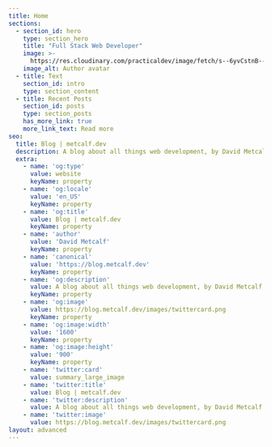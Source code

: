 ```yaml
---
title: Home
sections:
  - section_id: hero
    type: section_hero
    title: "Full Stack Web Developer"
    image: >-
      https://res.cloudinary.com/practicaldev/image/fetch/s--6yvCstnB--/c_fill,f_auto,fl_progressive,h_320,q_auto,w_320/https://dev-to-uploads.s3.amazonaws.com/uploads/user/profile_image/449356/4db43897-35bc-49f1-83fa-d9a7c1b2982a.png
    image_alt: Author avatar
  - title: Text
    section_id: intro
    type: section_content
  - title: Recent Posts
    section_id: posts
    type: section_posts
    has_more_link: true
    more_link_text: Read more
seo:
  title: Blog | metcalf.dev
  description: A blog about all things web development, by David Metcalf.
  extra:
    - name: 'og:type'
      value: website
      keyName: property
    - name: 'og:locale'
      value: 'en_US'
      keyName: property
    - name: 'og:title'
      value: Blog | metcalf.dev
      keyName: property
    - name: 'author'
      value: 'David Metcalf'
      keyName: property
    - name: 'canonical'
      value: 'https://blog.metcalf.dev'
      keyName: property
    - name: 'og:description'
      value: A blog about all things web development, by David Metcalf.
      keyName: property
    - name: 'og:image'
      value: https://blog.metcalf.dev/images/twittercard.png
      keyName: property
    - name: 'og:image:width'
      value: '1600'
      keyName: property
    - name: 'og:image:height'
      value: '900'
      keyName: property
    - name: 'twitter:card'
      value: summary_large_image
    - name: 'twitter:title'
      value: Blog | metcalf.dev
    - name: 'twitter:description'
      value: A blog about all things web development, by David Metcalf.
    - name: 'twitter:image'
      value: https://blog.metcalf.dev/images/twittercard.png
layout: advanced
---
```

